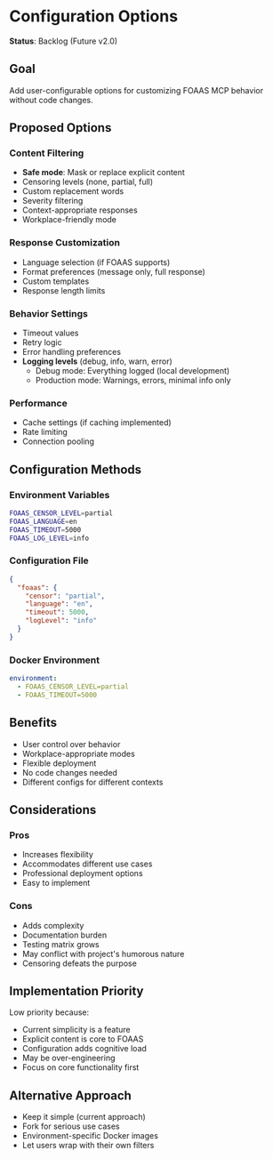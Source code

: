 # Configuration Options

**Status**: Backlog (Future v2.0)

## Goal

Add user-configurable options for customizing FOAAS MCP behavior without code changes.

## Proposed Options

### Content Filtering
- **Safe mode**: Mask or replace explicit content
- Censoring levels (none, partial, full)
- Custom replacement words
- Severity filtering
- Context-appropriate responses
- Workplace-friendly mode

### Response Customization
- Language selection (if FOAAS supports)
- Format preferences (message only, full response)
- Custom templates
- Response length limits

### Behavior Settings
- Timeout values
- Retry logic
- Error handling preferences
- **Logging levels** (debug, info, warn, error)
  - Debug mode: Everything logged (local development)
  - Production mode: Warnings, errors, minimal info only

### Performance
- Cache settings (if caching implemented)
- Rate limiting
- Connection pooling

## Configuration Methods

### Environment Variables
```bash
FOAAS_CENSOR_LEVEL=partial
FOAAS_LANGUAGE=en
FOAAS_TIMEOUT=5000
FOAAS_LOG_LEVEL=info
```

### Configuration File
```json
{
  "foaas": {
    "censor": "partial",
    "language": "en",
    "timeout": 5000,
    "logLevel": "info"
  }
}
```

### Docker Environment
```yaml
environment:
  - FOAAS_CENSOR_LEVEL=partial
  - FOAAS_TIMEOUT=5000
```

## Benefits

- User control over behavior
- Workplace-appropriate modes
- Flexible deployment
- No code changes needed
- Different configs for different contexts

## Considerations

### Pros
- Increases flexibility
- Accommodates different use cases
- Professional deployment options
- Easy to implement

### Cons
- Adds complexity
- Documentation burden
- Testing matrix grows
- May conflict with project's humorous nature
- Censoring defeats the purpose

## Implementation Priority

Low priority because:
- Current simplicity is a feature
- Explicit content is core to FOAAS
- Configuration adds cognitive load
- May be over-engineering
- Focus on core functionality first

## Alternative Approach

- Keep it simple (current approach)
- Fork for serious use cases
- Environment-specific Docker images
- Let users wrap with their own filters
